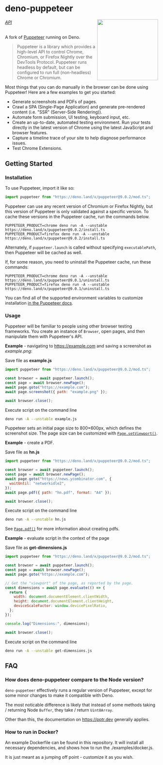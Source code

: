 # deno-puppeteer

<img src="./logo.png" height="200" align="right">

###### [API](https://github.com/puppeteer/puppeteer/blob/v9.0.2/docs/api.md)

A fork of [Puppeteer](https://pptr.dev/) running on Deno.

> Puppeteer is a library which provides a high-level API to control Chrome,
> Chromium, or Firefox Nightly over the DevTools Protocol. Puppeteer runs
> headless by default, but can be configured to run full (non-headless) Chrome
> or Chromium.

Most things that you can do manually in the browser can be done using Puppeteer!
Here are a few examples to get you started:

- Generate screenshots and PDFs of pages.
- Crawl a SPA (Single-Page Application) and generate pre-rendered content (i.e.
  "SSR" (Server-Side Rendering)).
- Automate form submission, UI testing, keyboard input, etc.
- Create an up-to-date, automated testing environment. Run your tests directly
  in the latest version of Chrome using the latest JavaScript and browser
  features.
- Capture a timeline trace of your site to help diagnose performance issues.
- Test Chrome Extensions.

## Getting Started

### Installation

To use Puppeteer, import it like so:

```ts
import puppeteer from "https://deno.land/x/puppeteer@9.0.2/mod.ts";
```

Puppeteer can use any recent version of Chromium or Firefox Nightly, but this
version of Puppeteer is only validated against a specific version. To cache
these versions in the Puppeteer cache, run the commands below.

```shell
PUPPETEER_PRODUCT=chrome deno run -A --unstable https://deno.land/x/puppeteer@9.0.2/install.ts
PUPPETEER_PRODUCT=firefox deno run -A --unstable https://deno.land/x/puppeteer@9.0.2/install.ts
```

Alternately, if `puppeteer.launch` is called without specifying `executablePath`, then Puppeteer will be cached as well.

If, for some reason, you need to uninstall the Puppeteer cache, run these commands:

```shell
PUPPETEER_PRODUCT=chrome deno run -A --unstable https://deno.land/x/puppeteer@9.0.1/uninstall.ts
PUPPETEER_PRODUCT=firefox deno run -A --unstable https://deno.land/x/puppeteer@9.0.1/uninstall.ts
```

You can find all of the supported environment variables to customize installation [in the Puppeteer docs](https://pptr.dev/#?product=Puppeteer&version=v5.5.0&show=api-environment-variables).

### Usage

Puppeteer will be familiar to people using other browser testing frameworks. You
create an instance of `Browser`, open pages, and then manipulate them with
Puppeteer's API.

**Example** - navigating to https://example.com and saving a screenshot as
_example.png_:

Save file as **example.js**

```js
import puppeteer from "https://deno.land/x/puppeteer@9.0.2/mod.ts";

const browser = await puppeteer.launch();
const page = await browser.newPage();
await page.goto("https://example.com");
await page.screenshot({ path: "example.png" });

await browser.close();
```

Execute script on the command line

```bash
deno run -A --unstable example.js
```

Puppeteer sets an initial page size to 800×600px, which defines the screenshot
size. The page size can be customized with
[`Page.setViewport()`](https://github.com/puppeteer/puppeteer/blob/v5.5.0/docs/api.md#pagesetviewportviewport).

**Example** - create a PDF.

Save file as **hn.js**

```js
import puppeteer from "https://deno.land/x/puppeteer@9.0.2/mod.ts";

const browser = await puppeteer.launch();
const page = await browser.newPage();
await page.goto("https://news.ycombinator.com", {
  waitUntil: "networkidle2",
});
await page.pdf({ path: "hn.pdf", format: "A4" });

await browser.close();
```

Execute script on the command line

```bash
deno run -A --unstable hn.js
```

See
[`Page.pdf()`](https://github.com/puppeteer/puppeteer/blob/v5.5.0/docs/api.md#pagepdfoptions)
for more information about creating pdfs.

**Example** - evaluate script in the context of the page

Save file as **get-dimensions.js**

```js
import puppeteer from "https://deno.land/x/puppeteer@9.0.2/mod.ts";

const browser = await puppeteer.launch();
const page = await browser.newPage();
await page.goto("https://example.com");

// Get the "viewport" of the page, as reported by the page.
const dimensions = await page.evaluate(() => {
  return {
    width: document.documentElement.clientWidth,
    height: document.documentElement.clientHeight,
    deviceScaleFactor: window.devicePixelRatio,
  };
});

console.log("Dimensions:", dimensions);

await browser.close();
```

Execute script on the command line

```bash
deno run -A --unstable get-dimensions.js
```

## FAQ

### How does deno-puppeteer compare to the Node version?

`deno-puppeteer` effectively runs a regular version of Puppeteer, except for
some minor changes to make it compatible with Deno.

The most noticable difference is likely that instead of some methods taking /
returning Node `Buffer`, they take / return `Uint8Array`.

Other than this, the documentation on https://pptr.dev generally applies.

### How to run in Docker?

An example Dockerfile can be found in this repository. It will install all
necessary dependencies, and shows how to run the ./examples/docker.js.

It is just meant as a jumping off point - customize it as you wish.
